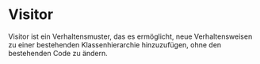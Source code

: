 # Visitor

Visitor ist ein Verhaltensmuster, das es ermöglicht, neue Verhaltensweisen zu einer bestehenden Klassenhierarchie hinzuzufügen, ohne den bestehenden Code zu ändern.
